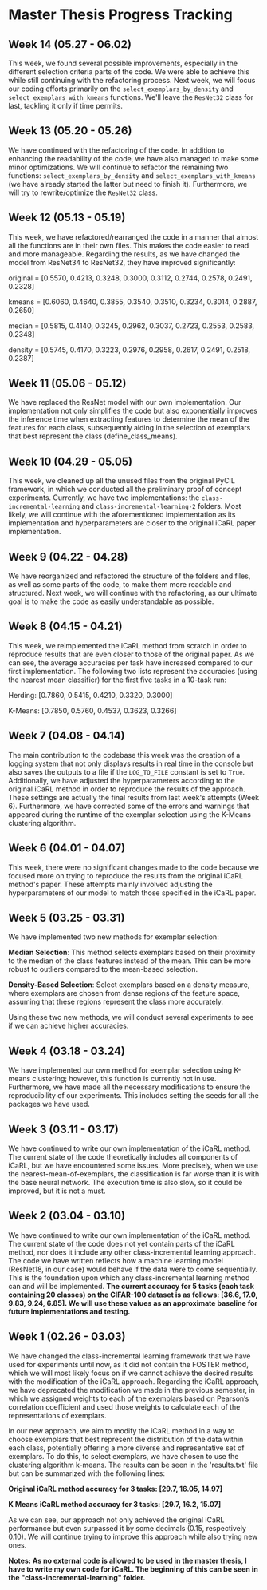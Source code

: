 # Master Thesis Progress Tracking

## Week 14 (05.27 - 06.02)

This week, we found several possible improvements, especially in the different 
selection criteria parts of the code. We were able to achieve this while still 
continuing with the refactoring process. Next week, we will focus our coding efforts
primarily on the `select_exemplars_by_density` and `select_exemplars_with_kmeans` 
functions. We'll leave the `ResNet32` class for last, tackling it only if time
permits.

## Week 13 (05.20 - 05.26)

We have continued with the refactoring of the code. In addition to enhancing the 
readability of the code, we have also managed to make some minor optimizations. We 
will continue to refactor the remaining two functions: `select_exemplars_by_density`
and `select_exemplars_with_kmeans` (we have already started the latter but need to 
finish it). Furthermore, we will try to rewrite/optimize the `ResNet32` class.

## Week 12 (05.13 - 05.19)

This week, we have refactored/rearranged the code in a manner that almost all the 
functions are in their own files. This makes the code easier to read and more 
manageable. Regarding the results, as we have changed the model from ResNet34 
to ResNet32, they have improved significantly:

original = [0.5570, 0.4213, 0.3248, 0.3000, 0.3112, 0.2744, 0.2578, 0.2491, 0.2328]

kmeans = [0.6060, 0.4640, 0.3855, 0.3540, 0.3510, 0.3234, 0.3014, 0.2887, 0.2650]

median = [0.5815, 0.4140, 0.3245, 0.2962, 0.3037, 0.2723, 0.2553, 0.2583, 0.2348]

density = [0.5745, 0.4170, 0.3223, 0.2976, 0.2958, 0.2617, 0.2491, 0.2518, 0.2387]

## Week 11 (05.06 - 05.12)

We have replaced the ResNet model with our own implementation. Our implementation 
not only simplifies the code but also exponentially improves the inference time 
when extracting features to determine the mean of the features for each class, 
subsequently aiding in the selection of exemplars that best represent the class
(define_class_means).

## Week 10 (04.29 - 05.05)

This week, we cleaned up all the unused files from the original PyCIL framework, 
in which we conducted all the preliminary proof of concept experiments. Currently, 
we have two implementations: the `class-incremental-learning` and 
`class-incremental-learning-2` folders. Most likely, we will continue with the 
aforementioned implementation as its implementation and hyperparameters are 
closer to the original iCaRL paper implementation.

## Week 9 (04.22 - 04.28)

We have reorganized and refactored the structure of the folders and files, as 
well as some parts of the code, to make them more readable and structured. Next
week, we will continue with the refactoring, as our ultimate goal is to make the 
code as easily understandable as possible.

## Week 8 (04.15 - 04.21)

This week, we reimplemented the iCaRL method from scratch in order to reproduce 
results that are even closer to those of the original paper. As we can see, the 
average accuracies per task have increased compared to our first implementation. 
The following two lists represent the accuracies (using the nearest mean 
classifier) for the first five tasks in a 10-task run:

Herding: [0.7860, 0.5415, 0.4210, 0.3320, 0.3000]

K-Means: [0.7850, 0.5760, 0.4537, 0.3623, 0.3266]

## Week 7 (04.08 - 04.14)

The main contribution to the codebase this week was the creation of a logging 
system that not only displays results in real time in the console but also saves 
the outputs to a file if the `LOG_TO_FILE` constant is set to `True`. Additionally,
we have adjusted the hyperparameters according to the original iCaRL method in 
order to reproduce the results of the approach. These settings are actually the 
final results from last week's attempts (Week 6). Furthermore, we have corrected 
some of the errors and warnings that appeared during the runtime of the exemplar 
selection using the K-Means clustering algorithm.
## Week 6 (04.01 - 04.07)

This week, there were no significant changes made to the code because we focused 
more on trying to reproduce the results from the original iCaRL method's paper. 
These attempts mainly involved adjusting the hyperparameters of our model to 
match those specified in the iCaRL paper.

## Week 5 (03.25 - 03.31)

We have implemented two new methods for exemplar selection:

**Median Selection**:
This method selects exemplars based on their proximity to the median of the class 
features instead of the mean. This can be more robust to outliers compared to the 
mean-based selection.

**Density-Based Selection**:
Select exemplars based on a density measure, where exemplars are chosen from dense 
regions of the feature space, assuming that these regions represent the class more 
accurately.

Using these two new methods, we will conduct several experiments to see if we can 
achieve higher accuracies.

## Week 4 (03.18 - 03.24)

We have implemented our own method for exemplar selection using K-means clustering;
however, this function is currently not in use. Furthermore, we have made all the
necessary modifications to ensure the reproducibility of our experiments. This
includes setting the seeds for all the packages we have used.

## Week 3 (03.11 - 03.17)

We have continued to write our own implementation of the iCaRL method. The current 
state of the code theoretically includes all components of iCaRL, but we have
encountered some issues. More precisely, when we use the nearest-mean-of-exemplars, 
the classification is far worse than it is with the base neural network. The 
execution time is also slow, so it could be improved, but it is not a must.

## Week 2 (03.04 - 03.10)

We have continued to write our own implementation of the iCaRL method. The current 
state of the code does not yet contain parts of the iCaRL method, nor does it 
include any other class-incremental learning approach. The code we have written 
reflects how a machine learning model (ResNet18, in our case) would behave if the 
data were to come sequentially. This is the foundation upon which any 
class-incremental learning method can and will be implemented. **The current accuracy
for 5 tasks (each task containing 20 classes) on the CIFAR-100 dataset is as follows:
[36.6, 17.0, 9.83, 9.24, 6.85]. We will use these values as an approximate baseline 
for future implementations and testing.**

## Week 1 (02.26 - 03.03)

We have changed the class-incremental learning framework that we have used for 
experiments until now, as it did not contain the FOSTER method, which we will 
most likely focus on if we cannot achieve the desired results with the modification
of the iCaRL approach. Regarding the iCaRL approach, we have deprecated the 
modification we made in the previous semester, in which we assigned weights to each
of the exemplars based on Pearson’s correlation coefficient and used those weights
to calculate each of the representations of exemplars.

In our new approach, we aim to modify the iCaRL method in a way to choose exemplars
that best represent the distribution of the data within each class, potentially 
offering a more diverse and representative set of exemplars. To do this, to select
exemplars, we have chosen to use the clustering algorithm k-means. The results can
be seen in the 'results.txt' file but can be summarized with the following lines:

**Original iCaRL method accuracy for 3 tasks: [29.7, 16.05, 14.97]**

**K Means iCaRL method accuracy for 3 tasks: [29.7, 16.2, 15.07]**

As we can see, our approach not only achieved the original iCaRL performance but 
even surpassed it by some decimals (0.15, respectively 0.10). We will continue 
trying to improve this approach while also trying new ones.

**Notes: As no external code is allowed to be used in the master thesis, I have to 
write my own code for iCaRL. The beginning of this can be seen in the 
"class-incremental-learning" folder.**
